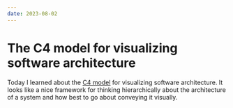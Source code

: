 ```yaml
---
date: 2023-08-02
---
```


# The C4 model for visualizing software architecture

Today I learned about the [C4 model](https://c4model.com/) for visualizing software architecture.
It looks like a nice framework for thinking hierarchically about the architecture of a system and how best to go about conveying it visually. 
